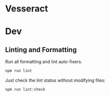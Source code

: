 # Vesseract

# Dev

## Linting and Formatting

Run all formatting and lint auto-fixers.

```bash
npm run lint
```

Just check the lint status without modifying files:

```bash
npm run lint:check
```
